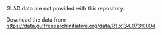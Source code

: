 GLAD data are not provided with this repository.

Download the data from https://data.gulfresearchinitiative.org/data/R1.x134.073:0004
